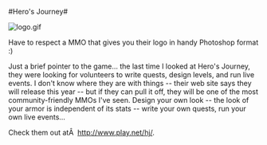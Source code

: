#Hero's Journey#

![logo.gif](http://westkarana.com/wp-content/uploads/2007/07/logo.gif)

Have to respect a MMO that gives you their logo in handy Photoshop format :)

Just a brief pointer to the game... the last time I looked at Hero's Journey, they were looking for volunteers to write quests, design levels, and run live events. I don't know where they are with things -- their web site says they will release this year -- but if they can pull it off, they will be one of the most community-friendly MMOs I've seen. Design your own look -- the look of your armor is independent of its stats -- write your own quests, run your own live events...

Check them out atÂ  http://www.play.net/hj/.
